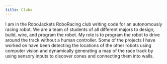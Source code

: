 ```yaml
---
title: Clubs
---
```


I am in the RoboJackets RoboRacing club writing code for an autonomously racing robot. We are a team of students of all different majors to design, build, wire, and program the robot. My role is to program the robot to drive around the track without a human controller. Some of the projects I have worked on have been detecting the locations of the other robots using computer vision and dynamically generating a map of the race track by using sensory inputs to discover cones and connecting them into walls.
